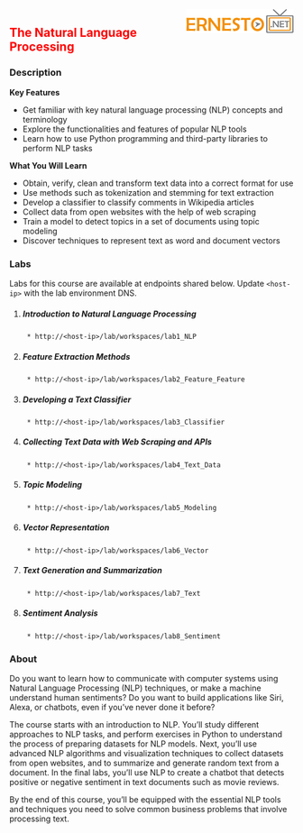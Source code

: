 <img align="right" src="./logo.png">

<h2><span style="color:red;">The Natural Language Processing </span></h2>

### Description

**Key Features**

- Get familiar with key natural language processing (NLP) concepts and terminology
- Explore the functionalities and features of popular NLP tools
- Learn how to use Python programming and third-party libraries to perform NLP tasks

**What You Will Learn**

- Obtain, verify, clean and transform text data into a correct format for use
- Use methods such as tokenization and stemming for text extraction
- Develop a classifier to classify comments in Wikipedia articles
- Collect data from open websites with the help of web scraping
- Train a model to detect topics in a set of documents using topic modeling
- Discover techniques to represent text as word and document vectors

### Labs

Labs for this course are available at endpoints shared below. Update `<host-ip>` with the lab environment DNS.

1. ##### Introduction to Natural Language Processing
		* http://<host-ip>/lab/workspaces/lab1_NLP
2. ##### Feature Extraction Methods
		* http://<host-ip>/lab/workspaces/lab2_Feature_Feature
3. ##### Developing a Text Classifier
		* http://<host-ip>/lab/workspaces/lab3_Classifier
4. ##### Collecting Text Data with Web Scraping and APIs
		* http://<host-ip>/lab/workspaces/lab4_Text_Data
5. ##### Topic Modeling
		* http://<host-ip>/lab/workspaces/lab5_Modeling
6. ##### Vector Representation
		* http://<host-ip>/lab/workspaces/lab6_Vector
7. ##### Text Generation and Summarization
		* http://<host-ip>/lab/workspaces/lab7_Text
8. ##### Sentiment Analysis
		* http://<host-ip>/lab/workspaces/lab8_Sentiment


### About
Do you want to learn how to communicate with computer systems using Natural Language Processing (NLP) techniques, or make a machine understand human sentiments? Do you want to build applications like Siri, Alexa, or chatbots, even if you’ve never done it before?

The course starts with an introduction to NLP. You’ll study different approaches to NLP tasks, and perform exercises in Python to understand the process of preparing datasets for NLP models. Next, you’ll use advanced NLP algorithms and visualization techniques to collect datasets from open websites, and to summarize and generate random text from a document. In the final labs, you’ll use NLP to create a chatbot that detects positive or negative sentiment in text documents such as movie reviews.

By the end of this course, you’ll be equipped with the essential NLP tools and techniques you need to solve common business problems that involve processing text.
